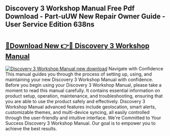 ## Discovery 3 Workshop Manual Free Pdf Download - Part-uUW New Repair Owner Guide - User Service Edition 638ns

# <h2><a href="http://bc98126.oget.top/?id=Discovery+3+Workshop+Manual">🔗Download New 👉🔴 Discovery 3 Workshop Manual</a></h2>

[![Discovery 3 Workshop Manual new download](https://i.imgur.com/5g1atiW.png)](http://bc98126.oget.top/?id=Discovery+3+Workshop+Manual)
Navigate with Confidence This manual guides you through the process of setting up, using, and maintaining your new Discovery 3 Workshop Manual with confidence. Before you begin using your Discovery 3 Workshop Manual, please take a moment to read this manual carefully. It contains essential information on product setup, operation, maintenance, and troubleshooting, ensuring that you are able to use the product safely and effectively. Discovery 3 Workshop Manual advanced features include geolocation, smart alerts, customizable themes, and multi-device syncing, all easily controlled through the user-friendly and intuitive interface. We're Committed to Your Success Discovery 3 Workshop Manual. Our goal is to empower you to achieve the best results.
